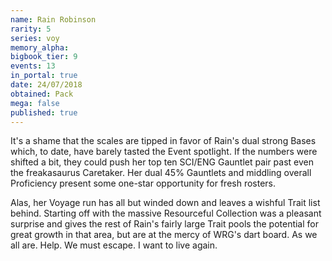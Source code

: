 ```yaml
---
name: Rain Robinson
rarity: 5
series: voy
memory_alpha:
bigbook_tier: 9
events: 13
in_portal: true
date: 24/07/2018
obtained: Pack
mega: false
published: true
---
```


It's a shame that the scales are tipped in favor of Rain's dual strong Bases which, to date, have barely tasted the Event spotlight. If the numbers were shifted a bit, they could push her top ten SCI/ENG Gauntlet pair past even the freakasaurus Caretaker. Her dual 45% Gauntlets and middling overall Proficiency present some one-star opportunity for fresh rosters. 

Alas, her Voyage run has all but winded down and leaves a wishful Trait list behind. Starting off with the massive Resourceful Collection was a pleasant surprise and gives the rest of Rain's fairly large Trait pools the potential for great growth in that area, but are at the mercy of WRG's dart board. As we all are. Help. We must escape. I want to live again.
